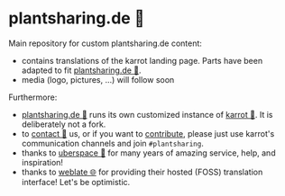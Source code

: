 # plantsharing.de 🌱

Main repository for custom plantsharing.de content:

 - contains translations of the karrot landing page. Parts have been adapted to fit [plantsharing.de 🌱](plantsharing.de).
 - media (logo, pictures, …) will follow soon


Furthermore:

 - [plantsharing.de 🌱](plantsharing.de) runs its own customized instance of [karrot 🥕](https://github.com/yunity/karrot-frontend/). It is deliberately not a fork.
 - to [contact 💬](https://github.com/yunity/karrot-frontend/blob/02cb0bb01e46d4815a1267a2c1229ec16ff690af/docs/README.md) us, or if you want to [contribute](https://github.com/yunity/karrot-frontend/blob/master/CONTRIBUTE.md), please just use karrot's communication channels and join ``#plantsharing``.
 - thanks to [uberspace 🚀](https://uberspace.de) for many years of amazing service, help, and inspiration!
 - thanks to [weblate 🌐](https://weblate.org) for providing their hosted (FOSS) translation interface! Let's be optimistic.

